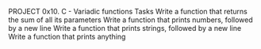 PROJECT
0x10. C - Variadic functions
Tasks
Write a function that returns the sum of all its parameters
Write a function that prints numbers, followed by a new line
Write a function that prints strings, followed by a new line
Write a function that prints anything
